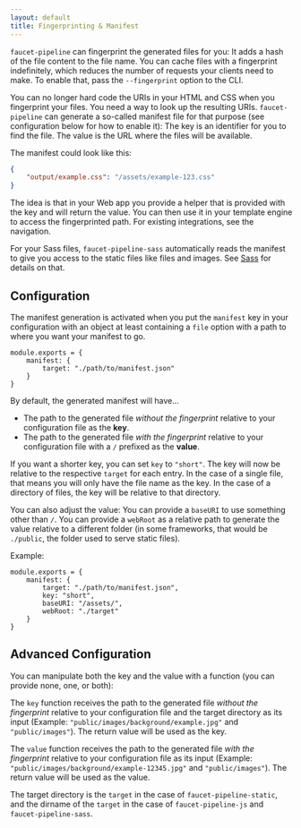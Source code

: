 ```yaml
---
layout: default
title: Fingerprinting & Manifest
---
```


`faucet-pipeline` can fingerprint the generated files for you: It adds a hash of
the file content to the file name. You can cache files with a fingerprint
indefinitely, which reduces the number of requests your clients need to make. To
enable that, pass the `--fingerprint` option to the CLI.

You can no longer hard code the URIs in your HTML and CSS when you fingerprint
your files.  You need a way to look up the resulting URIs.  `faucet-pipeline`
can generate a so-called manifest file for that purpose (see configuration below
for how to enable it): The key is an identifier for you to find the file. The
value is the URL where the files will be available.

The manifest could look like this:

```json
{
    "output/example.css": "/assets/example-123.css"
}
```

The idea is that in your Web app you provide a helper that is provided with the
key and will return the value. You can then use it in your template engine to
access the fingerprinted path. For existing integrations, see the navigation.

For your Sass files, `faucet-pipeline-sass` automatically reads the manifest to
give you access to the static files like files and images. See [Sass](/sass) for
details on that.

## Configuration

The manifest generation is activated when you put the `manifest` key in your
configuration with an object at least containing a `file` option with a path to
where you want your manifest to go.

```
module.exports = {
    manifest: {
        target: "./path/to/manifest.json"
    }
}
```

By default, the generated manifest will have...

* The path to the generated file *without the fingerprint* relative to your
  configuration file as the **key**.
* The path to the generated file *with the fingerprint* relative to your
  configuration file with a `/` prefixed as the **value**.

If you want a shorter key, you can set `key` to `"short"`. The key will now be
relative to the respective `target` for each entry. In the case of a single
file, that means you will only have the file name as the key. In the case of a
directory of files, the key will be relative to that directory.

You can also adjust the value: You can provide a `baseURI` to use something
other than `/`. You can provide a `webRoot` as a relative path to generate the
value relative to a different folder (in some frameworks, that would be
`./public`, the folder used to serve static files).

Example:

```
module.exports = {
    manifest: {
        target: "./path/to/manifest.json",
        key: "short",
        baseURI: "/assets/",
        webRoot: "./target"
    }
}
```

## Advanced Configuration

You can manipulate both the key and the value with a function (you can provide
none, one, or both):

The `key` function receives the path to the generated file *without the
fingerprint* relative to your configuration file and the target directory as its
input (Example: `"public/images/background/example.jpg"` and `"public/images"`).
The return value will be used as the key.

The `value` function receives the path to the generated file *with the
fingerprint* relative to your configuration file as its input (Example:
`"public/images/background/example-12345.jpg"` and `"public/images"`). The
return value will be used as the value.

The target directory is the `target` in the case of `faucet-pipeline-static`, and
the dirname of the `target` in the case of `faucet-pipeline-js` and
`faucet-pipeline-sass`.
